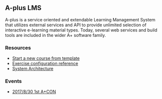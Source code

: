 ## A-plus LMS

A-plus is a service oriented and extendable Learning Management System
that utilizes external services and API to provide unlimited
selection of interactive e-learning material types. Today, several
web services and build tools are included in the wider A+ software
family.

### Resources

* [Start a new course from template](https://github.com/A-plus-LMS/course-templates)
* [Exercise configuration reference](https://github.com/Aalto-LeTech/mooc-grader/blob/master/courses/README.md)
* [System Architecture](architecture/)

### Events

* [2017/8/30 1st A+CON](events/1st-a-plus-con/)
